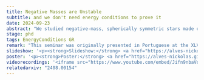 ```yaml
---
title: Negative Masses are Unstable
subtitle: and we don't need energy conditions to prove it
date: 2024-09-23
abstract: "We studied negative-mass, spherically symmetric stars made of ideal barotropic fluids. After considering linear perturbations away from staticity, we learned that all such models are unstable. Thus, we found a completely classical explanation for the absence of negative masses. While all previous positive mass theorems assume microscopic positivity of mass in some sense, ours does not."
stage: phd
tags: EnergyConditions GR
remark: "This seminar was originally presented in Portuguese at the XLVII <a href='http://professores.ift.unesp.br/congressoPauloLealFerreira/' target='_blank'>Congresso Paulo Leal Ferreira de Física</a>, while the poster was originally presented at the <a href='https://www.ictp-saifr.org/wqag2024/' target='_blank'>Witnessing Quantum Aspects of Gravity in a Lab</a> conference."
slideshow: '<p><strong>Slideshow:</strong> <a href="https://alves-nickolas.github.io/abs/2408.00154/slideshow.pdf" target="_blank">available here</a> (in English with commentary)</p>'
poster: '<p><strong>Poster:</strong> <a href="https://alves-nickolas.github.io/abs/2408.00154/poster.pdf" target="_blank">available here</a> (in English)</p>'
videorecordings: '<iframe src="https://www.youtube.com/embed/Jifn9nbaVoU?si=EsbWqLgcAWro4Hac&amp;start=17375" title="YouTube video player" frameborder="0" allow="accelerometer; autoplay; clipboard-write; encrypted-media; gyroscope; picture-in-picture; web-share" referrerpolicy="strict-origin-when-cross-origin" allowfullscreen></iframe>'
relatedarxiv: "2408.00154"
---
```

